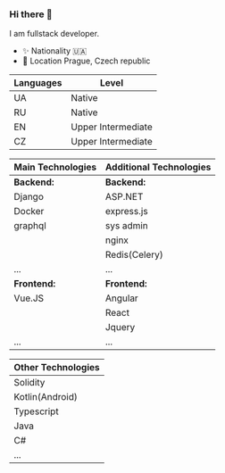 ### Hi there 👋

I am fullstack developer.

- ✨ Nationality 🇺🇦
- 📌 Location Prague, Czech republic

| Languages | Level |
|--|--|
| UA | Native |
| RU | Native |
| EN | Upper Intermediate |
| CZ | Upper Intermediate |



|Main Technologies|Additional Technologies|
|--|--|
| **Backend:** | **Backend:**|
| Django | ASP.NET|
| Docker | express.js|
| graphql | sys admin|
|  | nginx|
|  | Redis(Celery)|
| ... | ... |
| **Frontend:** | **Frontend:** |
| Vue.JS | Angular |
|  | React|
|  | Jquery |
| ... | ... |

| Other Technologies|
|--|
| Solidity |
| Kotlin(Android) |
| Typescript |
| Java |
| C# |
| ... |
